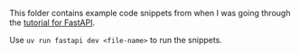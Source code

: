 This folder contains example code snippets from when I was going through the [tutorial for FastAPI](https://fastapi.tiangolo.com/tutorial/first-steps/).

Use `uv run fastapi dev <file-name>` to run the snippets.